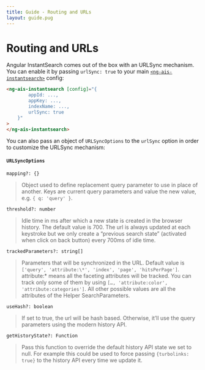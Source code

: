 ```yaml
---
title: Guide - Routing and URLs
layout: guide.pug
---
```


# Routing and URLs

Angular InstantSearch comes out of the box with an URLSync mechanism. You can enable it by passing `urlSync: true` to your main [`<ng-ais-instantsearch>`](widgets/instantsearch.html) config:


```html
<ng-ais-instantsearch [config]="{
        appId: ...,
        appKey: ...,
        indexName: ...,
        urlSync: true
    }"
>
</ng-ais-instantsearch>
```

You can also pass an object of `URLSyncOptions` to the `urlSync` option in order to customize the URLSync mechanism:

#### `URLSyncOptions`

`mapping?: {}`
> Object used to define replacement query parameter to use in place of another. Keys are current query parameters and value the new value, e.g. `{ q: 'query' }`.

`threshold?: number`
> Idle time in ms after which a new state is created in the browser history. The default value is 700. The url is always updated at each keystroke but we only create a “previous search state” (activated when click on back button) every 700ms of idle time.

`trackedParameters?: string[]`
> Parameters that will be synchronized in the URL.
> Default value is `['query', 'attribute:\*', 'index', 'page', 'hitsPerPage']`. attribute:* means all the faceting attributes will be tracked. You can track only some of them by using `[…, 'attribute:color', 'attribute:categories']`. All other possible values are all the attributes of the Helper SearchParameters.

`useHash?: boolean`
> If set to true, the url will be hash based. Otherwise, it’ll use the query parameters using the modern history API.

`getHistoryState?: Function`
> Pass this function to override the default history API state we set to null. For example this could be used to force passing `{turbolinks: true}` to the history API every time we update it.
